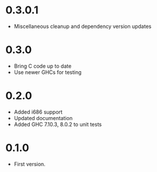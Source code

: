 # 0.3.0.1

* Miscellaneous cleanup and dependency version updates

# 0.3.0

* Bring C code up to date
* Use newer GHCs for testing

# 0.2.0

* Added i686 support
* Updated documentation
* Added GHC 7.10.3, 8.0.2 to unit tests

# 0.1.0

* First version.
